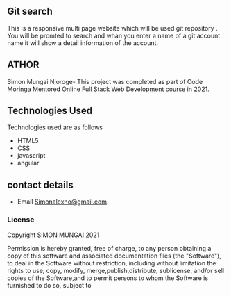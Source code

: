 ## Git search 
This is a responsive multi page website which will be used git repository .
You will be promted to search and whan you enter a name of a git account name it will show a detail
information of the account. 

## ATHOR
Simon Mungai Njoroge- This project was completed as part of Code Moringa Mentored Online Full Stack Web Development course in 2021.

## Technologies Used
Technologies used are as follows
* HTML5
* CSS
* javascript
* angular

## contact details
* Email Simonalexno@gmail.com.

### License
Copyright SIMON MUNGAI 2021

Permission is hereby granted, free of charge, to any person obtaining a copy
of this software and associated documentation files (the "Software"), to deal
in the Software without restriction, including without limitation the rights
to use, copy, modify, merge,publish,distribute, sublicense, and/or sell
copies of the Software,and to permit persons to whom the Software is
furnished to do so, subject to
